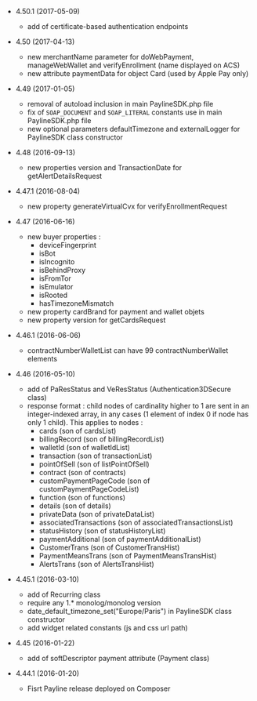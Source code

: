 * 4.50.1 (2017-05-09)
  * add of certificate-based authentication endpoints  

* 4.50 (2017-04-13)
  * new merchantName parameter for doWebPayment, manageWebWallet and verifyEnrollment (name displayed on ACS)
  * new attribute paymentData for object Card (used by Apple Pay only)

* 4.49 (2017-01-05)
  * removal of autoload inclusion in main PaylineSDK.php file
  * fix of `SOAP_DOCUMENT` and `SOAP_LITERAL` constants use in main PaylineSDK.php file
  * new optional parameters defaultTimezone and externalLogger for PaylineSDK class constructor

* 4.48 (2016-09-13)
  * new properties version and TransactionDate for getAlertDetailsRequest
    
* 4.47.1 (2016-08-04)
  * new property generateVirtualCvx for verifyEnrollmentRequest 
  
* 4.47 (2016-06-16)
  * new buyer properties :
  	- deviceFingerprint
  	- isBot
  	- isIncognito
  	- isBehindProxy
  	- isFromTor
  	- isEmulator
  	- isRooted
  	- hasTimezoneMismatch
  * new property cardBrand for payment and wallet objets
  * new property version for getCardsRequest

* 4.46.1 (2016-06-06)
  * contractNumberWalletList can have 99 contractNumberWallet elements

* 4.46 (2016-05-10)

  * add of PaResStatus and VeResStatus (Authentication3DSecure class)
  * response format : child nodes of cardinality higher to 1 are sent in an integer-indexed array, in any cases (1 element of index 0 if node has only 1 child).
  This applies to nodes :
	- cards (son of cardsList)
	- billingRecord (son of billingRecordList)
	- walletId (son of walletIdList)
	- transaction (son of transactionList)
	- pointOfSell (son of listPointOfSell)
	- contract (son of contracts)
	- customPaymentPageCode (son of customPaymentPageCodeList)
	- function (son of functions)
	- details (son of details)
	- privateData (son of privateDataList)
	- associatedTransactions (son of associatedTransactionsList)
	- statusHistory (son of statusHistoryList)
	- paymentAdditional (son of paymentAdditionalList)
	- CustomerTrans (son of CustomerTransHist)
	- PaymentMeansTrans (son of PaymentMeansTransHist)
	- AlertsTrans (son of AlertsTransHist) 

* 4.45.1 (2016-03-10)

  * add of Recurring class
  * require any 1.* monolog/monolog version
  * date_default_timezone_set("Europe/Paris") in PaylineSDK class constructor
  * add widget related constants (js and css url path)

* 4.45 (2016-01-22)

  * add of softDescriptor payment attribute (Payment class)

* 4.44.1 (2016-01-20)

  * Fisrt Payline release deployed on Composer
